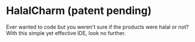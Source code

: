 # HalalCharm (patent pending)
Ever wanted to code but you weren't sure if the products were halal or not? With this simple yet effective IDE, look no further.
